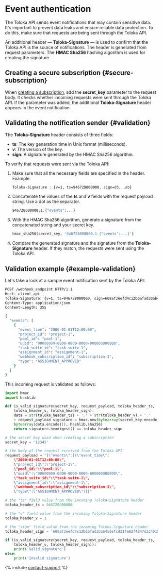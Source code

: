 # Event authentication

The Toloka API sends event notifications that may contain sensitive data. It's important to prevent data leaks and ensure reliable data protection. To do this, make sure that requests are being sent through the Toloka API.

An additional header — **Toloka-Signature** — is used to confirm that the Toloka API is the source of notifications. The header is generated from request parameters. The **HMAC Sha256** hashing algorithm is used for creating the signature.

## Creating a secure subscription {#secure-subscription}

When [creating a subscription](https://toloka.ai/docs/api/api-reference/#put-/webhook-subscriptions), add the **secret_key** parameter to the request body. It checks whether incoming requests were sent through the Toloka API. If the parameter was added, the additional **Toloka-Signature** header appears in the event notification.

## Validating the notification sender {#validation}

The **Toloka-Signature** header consists of three fields:

- **ts**: The key generation time in Unix format (milliseconds).
- **v**: The version of the key.
- **sign**: A signature generated by the HMAC Sha256 algorithm.

To verify that requests were sent via the Toloka API:

1. Make sure that all the necessary fields are specified in the header. Example:

    ```bash
    Toloka-Signature : {v=1, ts=946728000000, sign=d3...ab}
    ```

1. Concatenate the values of the **ts** and **v** fields with the request payload string. Use a dot as the separator.

    ```bash
    946728000000.1.{"events":...}
    ```

1. With the HMAC Sha256 algorithm, generate a signature from the concatenated string and your secret key.

    ```bash
    hmac_sha256(secret_key, '946728000000.1.{"events":...}')
    ```

1. Compare the generated signature and the signature from the **Toloka-Signature** header. If they match, the requests were sent using the Toloka API.

## Validation example {#example-validation}

Let's take a look at a sample event notification sent by the Toloka API:

```bash
POST /webhook_endpoint HTTP/1.1
Host: client_api
Toloka-Signature: {v=1, ts=946728000000, sign=609af3eefd4c12b6afad30ab456efcd21fe82f4247d3340151a3ca0c97a6cbcb}
Content-Type: application/json
Content-Length: 355

{
  "events": [
    {
      "event_time": "2000-01-01T12:00:00",
      "project_id": "project-1",
      "pool_id": "pool-1",
      "uuid": "00000000-0000-0000-0000-000000000000",
      "task_suite_id": "task-suite-1",
      "assignment_id": "assignment-1",
      "webhook_subscription_id": "subscription-1",
      "type": "ASSIGNMENT_APPROVED"
    }
  ]
}
```

This incoming request is validated as follows:

```python
import hmac
import hashlib

def is_valid_signature(secret_key, request_payload, toloka_header_ts,
    toloka_header_v, toloka_header_sign):
    data = str(toloka_header_ts) + '.' + str(toloka_header_v) + '.'
    + request_payload signature = hmac.new(bytearray(secret_key.encode()),
    bytearray(data.encode()), hashlib.sha256)
    return signature.hexdigest() == toloka_header_sign

# the secret key used when creating a subscription
secret_key = '12345'

# the body of the request received from the Toloka API
request_payload = "{\"events\":[{\"event_time\":
    \"2000-01-01T12:00:00\",
    \"project_id\":\"project-1\",
    \"pool_id\":\"pool-1\",
    \"uuid\":\"00000000-0000-0000-0000-000000000000\",
    \"task_suite_id\":\"task-suite-1\",
    \"assignment_id\":\"assignment-1\",
    \"webhook_subscription_id\":\"subscription-1\",
    \"type\":\"ASSIGNMENT_APPROVED\"}]}"

# the "ts" field value from the incoming Toloka-Signature header
toloka_header_ts = 946728000000

# the "v" field value from the incoming Toloka-Signature header
toloka_header_v = 1

# the "sign" field value from the incoming Toloka-Signature header
toloka_header_sign = '609af3eefd4c12b6afad30ab456efcd21fe82f4247d3340151a3ca0c97a6cbcb'

if (is_valid_signature(secret_key, request_payload, toloka_header_ts,
    toloka_header_v, toloka_header_sign)):
    print('Valid signature')
else:
    print('Invalid signature')

```

{% include [contact-support](../../guide/_includes/contact-support.md) %}